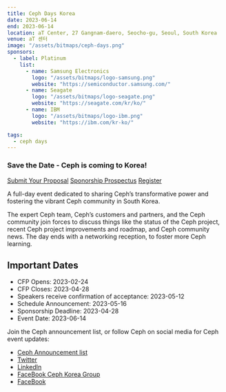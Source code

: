 ```yaml
---
title: Ceph Days Korea
date: 2023-06-14
end: 2023-06-14
location: aT Center, 27 Gangnam-daero, Seocho-gu, Seoul, South Korea
venue: aT 센터
image: "/assets/bitmaps/ceph-days.png"
sponsors:
  - label: Platinum
    list:
      - name: Samsung Electronics
        logo: "/assets/bitmaps/logo-samsung.png"
        website: "https://semiconductor.samsung.com/"
      - name: Seagate
        logo: "/assets/bitmaps/logo-seagate.png"
        website: "https://seagate.com/kr/ko/"
      - name: IBM
        logo: "/assets/bitmaps/logo-ibm.png"
        website: "https://ibm.com/kr-ko/"

tags:
  - ceph days
---
```


### Save the Date - Ceph is coming to Korea!

<a class="button" href="https://docs.google.com/forms/d/e/1FAIpQLScJqfS1zIq5K1wTrIsut9dyzDrY951YfE_BdxMGOsK6z4NHyw/viewform">Submit Your Proposal</a>
<a class="button"
href="/assets/bitmaps/events/2023/ceph-days-korea/sponsorship-prospectus.pdf">Sponorship Prospectus</a>
<a class="button" href="https://festa.io/events/3215">Register</a>

A full-day event dedicated to sharing Ceph’s transformative power and fostering
the vibrant Ceph community in South Korea.

The expert Ceph team, Ceph’s customers and partners, and the Ceph community
join forces to discuss things like the status of the Ceph project, recent Ceph
project improvements and roadmap, and Ceph community news. The day ends with
a networking reception, to foster more Ceph learning.

## Important Dates

- CFP Opens: 2023-02-24
- CFP Closes: 2023-04-28
- Speakers receive confirmation of acceptance: 2023-05-12
- Schedule Announcement: 2023-05-16
- Sponsorship Deadline: 2023-04-28
- Event Date: 2023-06-14

Join the Ceph announcement list, or follow Ceph on social media for Ceph event
updates:

- [Ceph Announcement list](https://lists.ceph.io/postorius/lists/ceph-announce.ceph.io/)
- [Twitter](https://twitter.com/ceph)
- [LinkedIn](https://www.linkedin.com/company/ceph/)
- [FaceBook Ceph Korea Group](https://www.facebook.com/groups/cephkr)
- [FaceBook](https://www.facebook.com/cephstorage/)

